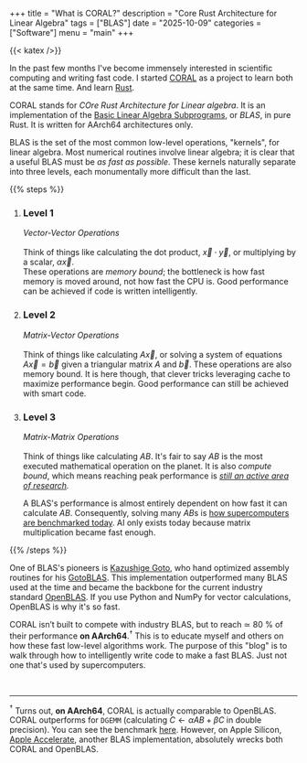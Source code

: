 +++ 
title = "What is CORAL?" 
description = "Core Rust Architecture for Linear Algebra" 
tags = ["BLAS"]
date = "2025-10-09" 
categories = ["Software"] 
menu = "main"
+++

{{< katex />}}

In the past few months I've become immensely interested in scientific computing
and writing fast code. I started [CORAL](https://github.com/devdeliw/CORAL) as a project to learn both at the same
time. And learn [Rust](https://rust-lang.org). 

CORAL stands for *COre Rust Architecture for Linear algebra*. It is an
implementation of the [Basic Linear Algebra
Subprograms](https://en.wikipedia.org/wiki/Basic_Linear_Algebra_Subprograms), or
*BLAS*, in pure Rust. It is written for AArch64 architectures only.

BLAS is the set of the most common low-level operations, "kernels", for linear
algebra. Most numerical routines involve linear algebra; it is clear
that a useful BLAS must be *as fast as possible*. These kernels naturally separate 
into three levels, each monumentally more difficult than the last. 

{{% steps %}} 
1. ### Level 1 
    *Vector-Vector Operations* <br><br>
    Think of things like calculating the dot product, $\vec{x} \cdot \vec{y}$, 
    or multiplying by a scalar, $\alpha \vec{x}$. <br> 
    These operations are *memory bound*; the bottleneck is how fast memory 
    is moved around, not how fast the CPU is. Good performance can be achieved 
    if code is written intelligently.

2. ### Level 2 
    *Matrix-Vector Operations* <br><br> 
    Think of things like calculating $A\vec{x}$, or solving a system of
    equations $A\vec{x} = \vec{b}$ given a triangular matrix
    $A$ and $\vec{b}$. These operations are also memory bound. It is here
    though, that clever tricks leveraging cache to maximize performance begin.
    Good performance can still be achieved with smart code.

3. ### Level 3 
    *Matrix-Matrix Operations* <br><br> 
    Think of things like calculating $AB$. It's fair to say $AB$ is
    the most executed mathematical operation on the planet. It is also *compute bound*, which means 
    reaching peak performance is *[still an active area of research](https://en.wikipedia.org/wiki/Computational_complexity_of_matrix_multiplication).*
    
    A BLAS's performance is almost entirely dependent on how fast it can 
    calculate $AB$. Consequently, solving many $AB$s is [how supercomputers are
    benchmarked today](https://en.wikipedia.org/wiki/LINPACK_benchmarks). AI
    only exists today because matrix multiplication became fast enough. 
    

{{% /steps %}}

One of BLAS's pioneers is [Kazushige
Goto](https://en.wikipedia.org/wiki/Kazushige_Goto), who hand optimized assembly
routines for his [GotoBLAS](https://www.cs.utexas.edu/~flame/pubs/GotoTOMS_final.pdf). 
This implementation outperformed many BLAS used at the time and became the
backbone for the current industry standard [OpenBLAS](https://github.com/OpenMathLib/OpenBLAS). 
If you use Python and NumPy for vector calculations, OpenBLAS is why it's so fast. 

CORAL isn’t built to compete with industry BLAS, but to reach $\simeq$ 80 % of their
performance **on AArch64**.$^\dagger$ This is to educate myself and others on how these 
fast low-level algorithms work. The purpose of this "blog" is to walk through how to
intelligently write code to make a fast BLAS. Just not one that's used by
supercomputers.

<br>

--- 
$^\dagger$ Turns out, **on AArch64**, CORAL is actually comparable to OpenBLAS. CORAL
outperforms for `DGEMM` (calculating $C \leftarrow \alpha AB + \beta C$ in
double precision). You can see the benchmark
[here](https://github.com/devdeliw/CORAL/blob/main/benches/plots/DGEMM_NOTRANSPOSE_x_NOTRANSPOSE.png). 
However, on Apple Silicon, [Apple
Accelerate](https://developer.apple.com/documentation/accelerate), another BLAS
implementation, absolutely wrecks both CORAL and OpenBLAS. 

